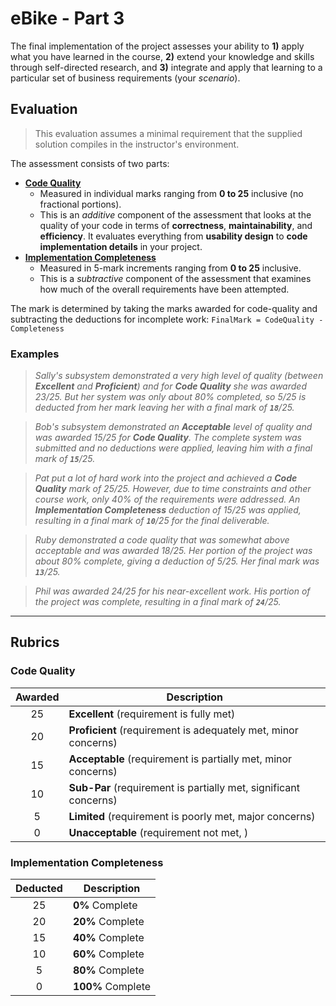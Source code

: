 # eBike - Part 3

The final implementation of the project assesses your ability to **1)** apply what you have learned in the course, **2)** extend your knowledge and skills through self-directed research, and **3)** integrate and apply that learning to a particular set of business requirements (your *scenario*).

## Evaluation

> This evaluation assumes a minimal requirement that the supplied solution compiles in the instructor's environment.

The assessment consists of two parts:

- [**Code Quality** ](#code-quality)
  - Measured in individual marks ranging from **0 to 25** inclusive (no fractional portions).
  - This is an *additive* component of the assessment that looks at the quality of your code in terms of **correctness**, **maintainability**, and **efficiency**. It evaluates everything from **usability design** to **code implementation details** in your project.
- [**Implementation Completeness**](#implementation-completeness)
  - Measured in 5-mark increments ranging from **0 to 25** inclusive.
  - This is a *subtractive* component of the assessment that examines how much of the overall requirements have been attempted.

The mark is determined by taking the marks awarded for code-quality and subtracting the deductions for incomplete work: `FinalMark = CodeQuality - Completeness`

### Examples

> *Sally's subsystem demonstrated a very high level of quality (between **Excellent** and **Proficient**) and for **Code Quality** she was awarded 23/25. But her system was only about 80% completed, so 5/25 is deducted from her mark leaving her with a final mark of **`18`**/25.*

> *Bob's subsystem demonstrated an **Acceptable** level of quality and was awarded 15/25 for **Code Quality**. The complete system was submitted and no deductions were applied, leaving him with a final mark of **`15`**/25.*

> *Pat put a lot of hard work into the project and achieved a **Code Quality** mark of 25/25. However, due to time constraints and other course work, only 40% of the requirements were addressed. An **Implementation Completeness** deduction of 15/25 was applied, resulting in a final mark of **`10`**/25 for the final deliverable.*

> *Ruby demonstrated a code quality that was somewhat above acceptable and was awarded 18/25. Her portion of the project was about 80% complete, giving a deduction of 5/25. Her final mark was **`13`**/25.*

> *Phil was awarded 24/25 for his near-excellent work. His portion of the project was complete, resulting in a final mark of **`24`**/25.*

----

## Rubrics

### Code Quality

| Awarded | Description                                                    |
| :-----: | -------------------------------------------------------------- |
|   25    | **Excellent** (requirement is fully met)                      |
|   20    | **Proficient** (requirement is adequately met, minor concerns)      |
|   15    | **Acceptable** (requirement is partially met, minor concerns)    |
|   10    | **Sub-Par** (requirement is partially met, significant concerns) |
|    5    | **Limited** (requirement is poorly met, major concerns)          |
|    0    | **Unacceptable** (requirement not met, )   |

### Implementation Completeness

| Deducted | Description   |
| :------: | ------------- |
|    25    | **0%** Complete   |
|    20    | **20%** Complete  |
|    15    | **40%** Complete  |
|    10    | **60%** Complete  |
|    5     | **80%** Complete  |
|    0     | **100%** Complete |

